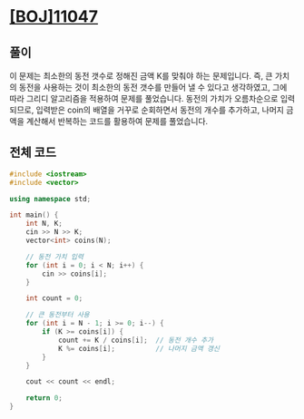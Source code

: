# [[BOJ]11047](https://www.acmicpc.net/problem/11047)

## 풀이
이 문제는 최소한의 동전 갯수로 정해진 금액 K를 맞춰야 하는 문제입니다. 
즉, 큰 가치의 동전을 사용하는 것이 최소한의 동전 갯수를 만들어 낼 수 있다고 생각하였고, 그에 따라 그리디 알고리즘을 적용하여 문제를 풀었습니다.
동전의 가치가 오름차순으로 입력되므로, 입력받은 coin의 배열을 거꾸로 순회하면서 동전의 개수를 추가하고, 나머지 금액을 계산해서 반복하는 코드를 활용하여 문제를 풀었습니다.
## 전체 코드
```C++
#include <iostream>
#include <vector>

using namespace std;

int main() {
    int N, K;
    cin >> N >> K;
    vector<int> coins(N);

    // 동전 가치 입력
    for (int i = 0; i < N; i++) {
        cin >> coins[i];
    }

    int count = 0;

    // 큰 동전부터 사용
    for (int i = N - 1; i >= 0; i--) {
        if (K >= coins[i]) {
            count += K / coins[i];  // 동전 개수 추가
            K %= coins[i];          // 나머지 금액 갱신
        }
    }

    cout << count << endl;

    return 0;
}
```
